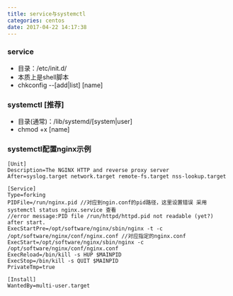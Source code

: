 ```yaml
---
title: service与systemctl
categories: centos
date: 2017-04-22 14:17:38
---
```



### service 

- 目录：/etc/init.d/
- 本质上是shell脚本
- chkconfig --[add|list] [name]

### systemctl [推荐]

- 目录(通常)：/lib/systemd/[system|user]
- chmod +x [name]

### systemctl配置nginx示例

	[Unit]
	Description=The NGINX HTTP and reverse proxy server
	After=syslog.target network.target remote-fs.target nss-lookup.target
	
	[Service]
	Type=forking
	PIDFile=/run/nginx.pid //对应到ngin.conf的pid路径，这里设置错误 采用systemctl status nginx.service 查看 
	//error message:PID file /run/httpd/httpd.pid not readable (yet?) after start.
	ExecStartPre=/opt/software/nginx/sbin/nginx -t -c /opt/software/nginx/conf/nginx.conf //对应指定的nginx.conf
	ExecStart=/opt/software/nginx/sbin/nginx -c /opt/software/nginx/conf/nginx.conf
	ExecReload=/bin/kill -s HUP $MAINPID
	ExecStop=/bin/kill -s QUIT $MAINPID
	PrivateTmp=true
	
	[Install]
	WantedBy=multi-user.target
